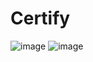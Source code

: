 # Certify
![image](https://user-images.githubusercontent.com/65328387/175762595-d566a598-5e8c-4009-8e2a-a81769a5cf9b.png)
![image](https://user-images.githubusercontent.com/65328387/175762611-8994e760-0fdf-4fa1-8e95-cccc352fd268.png)
